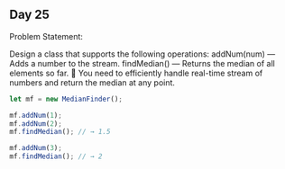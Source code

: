 ## Day 25

Problem Statement:

Design a class that supports the following operations:
addNum(num) — Adds a number to the stream.
findMedian() — Returns the median of all elements so far.
📌 You need to efficiently handle real-time stream of numbers and return the median at any point.

```js
let mf = new MedianFinder();

mf.addNum(1);
mf.addNum(2);
mf.findMedian(); // → 1.5

mf.addNum(3);
mf.findMedian(); // → 2
```
